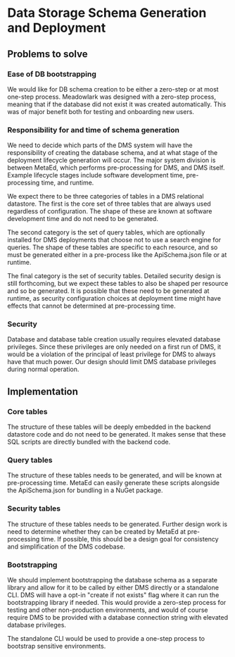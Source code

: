 # Data Storage Schema Generation and Deployment

## Problems to solve

### Ease of DB bootstrapping

We would like for DB schema creation to be either a zero-step or at most one-step process. Meadowlark was
designed with a zero-step process, meaning that if the database did not exist it was created automatically.
This was of major benefit both for testing and onboarding new users.

### Responsibility for and time of schema generation

We need to decide which parts of the DMS system will have the responsibility of creating the database
schema, and at what stage of the deployment lifecycle generation will occur. The major system division is
between MetaEd, which performs pre-processing for DMS, and DMS itself. Example lifecycle stages
include software development time, pre-processing time, and runtime.

We expect there to be three categories of tables in a DMS relational datastore. The first is the core set
of three tables that are always used regardless of configuration. The shape of these are known at software
development time and do not need to be generated.

The second category is the set of query tables, which are optionally installed for DMS deployments that
choose not to use a search engine for queries. The shape of these tables are specific to each resource, and so
must be generated either in a pre-process like the ApiSchema.json file or at runtime.

The final category is the set of security tables. Detailed security design is still forthcoming, but we expect
these tables to also be shaped per resource and so be generated. It is possible that these need to be
generated at runtime, as security configuration choices at deployment time might have effects that cannot be
determined at pre-processing time.

### Security

Database and database table creation usually requires elevated database privileges. Since these privileges are
only needed on a first run of DMS, it would be a violation of the principal of least privilege for DMS
to always have that much power. Our design should limit DMS database privileges during normal operation.

## Implementation

### Core tables

The structure of these tables will be deeply embedded in the backend datastore code and do not need to be
generated. It makes sense that these SQL scripts are directly bundled with the backend code.

### Query tables

The structure of these tables needs to be generated, and will be known at pre-processing time. MetaEd can
easily generate these scripts alongside the ApiSchema.json for bundling in a NuGet package.

### Security tables

The structure of these tables needs to be generated. Further design work is need to determine whether they can
be created by MetaEd at pre-processing time. If possible, this should be a design goal for consistency and
simplification of the DMS codebase.

### Bootstrapping

We should implement bootstrapping the database schema as a separate library and allow for it to be called by
either DMS directly or a standalone CLI. DMS will have a opt-in "create if not exists" flag where it
can run the bootstrapping library if needed. This would provide a zero-step process for testing and other
non-production environments, and would of course require DMS to be provided with a database connection
string with elevated database privileges.

The standalone CLI would be used to provide a one-step process to bootstrap sensitive environments.
